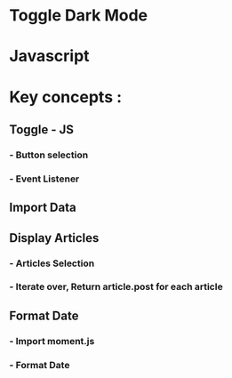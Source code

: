# Toggle Dark Mode
# Javascript

# Key concepts :

## Toggle - JS
###  - Button selection 
### - Event Listener

## Import Data

## Display Articles
### - Articles Selection 
### - Iterate over, Return article.post for each article

## Format Date
### - Import moment.js
### - Format Date
